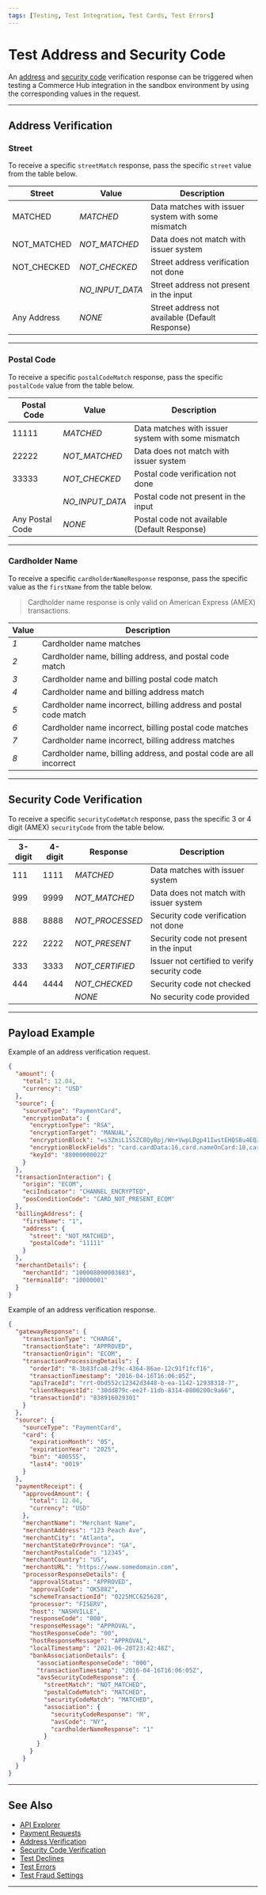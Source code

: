 ```yaml
---
tags: [Testing, Test Integration, Test Cards, Test Errors]
---
```


# Test Address and Security Code

An [address](?path=docs/Resources/Guides/Fraud/Address-Verification.md) and [security code](?path=docs/Resources/Guides/Fraud/Security-Code.md) verification response can be triggered when testing a Commerce Hub integration in the sandbox environment by using the corresponding values in the request.

---

## Address Verification

### Street

To receive a specific `streetMatch` response, pass the specific `street` value from the table below.

| Street | Value | Description | 
| ----- | ---- | ------------|
| MATCHED | *MATCHED* | Data matches with issuer system with some mismatch |
| NOT_MATCHED | *NOT_MATCHED* | Data does not match with issuer system |
| NOT_CHECKED |*NOT_CHECKED* | Street address verification not done |
| |*NO_INPUT_DATA* | Street address not present in the input |
| Any Address | *NONE* | Street address not available (Default Response) |

---

### Postal Code

To receive a specific `postalCodeMatch` response, pass the specific `postalCode` value  from the table below.

| Postal Code  | Value | Description | 
| ----- | ---- | ------------|
| 11111 | *MATCHED* | Data matches with issuer system with some mismatch |
| 22222 | *NOT_MATCHED* | Data does not match with issuer system |
| 33333 | *NOT_CHECKED* | Postal code verification not done |
| | *NO_INPUT_DATA* | Postal code not present in the input |
| Any Postal Code | *NONE* | Postal code not available (Default Response) |

---

### Cardholder Name

To receive a specific `cardholderNameResponse` response, pass the specific value as the `firstName` from the table below.

<!-- theme: info -->
> Cardholder name response is only valid on American Express (AMEX) transactions.

| Value | Description |
| ------- | ------- |
| *1* | Cardholder name matches |
| *2* | Cardholder name, billing address, and postal code match |
| *3* | Cardholder name and billing postal code match |
| *4* | Cardholder name and billing address match |
| *5* | Cardholder name incorrect, billing address and postal code match |
| *6* | Cardholder name incorrect, billing postal code matches |
| *7* | Cardholder name incorrect, billing address matches |
| *8* | Cardholder name, billing address, and postal code are all incorrect |

---

## Security Code Verification

To receive a specific `securityCodeMatch` response, pass the specific 3 or 4 digit (AMEX) `securityCode` from the table below.

<!-- 
Will our system automatically submit the void on the test card or will the merchant have to manually void the transaction?
Is our certification testing scripts using sandbox test scenarios or network E2E testing scripts?
Will we support 3-D secure?
Can we simulate payments in another country?
Zip Code
 -->

| 3-digit | 4-digit | Response | Description |
| ---- | ----- | ----------|-----|
| 111 | 1111 | *MATCHED* | Data matches with issuer system |
| 999 | 9999 | *NOT_MATCHED* | Data does not match with issuer system |
| 888 | 8888 | *NOT_PROCESSED* | Security code verification not done |
| 222 | 2222 | *NOT_PRESENT* | Security code not present in the input |
| 333 | 3333 | *NOT_CERTIFIED*| Issuer not certified to verify security code |
| 444 | 4444 | *NOT_CHECKED* | Security code not checked |
|  |  | *NONE* | No security code provided |

---

## Payload Example

<!--
type: tab
titles: Request, Response
-->

Example of an address verification request.

```json
{
  "amount": {
    "total": 12.04,
    "currency": "USD"
  },
  "source": {
    "sourceType": "PaymentCard",
    "encryptionData": {
      "encryptionType": "RSA",
      "encryptionTarget": "MANUAL",
      "encryptionBlock": "=s3ZmiL1SSZC8QyBpj/Wn+VwpLDgp41IwstEHQS8u4EQJ....",
      "encryptionBlockFields": "card.cardData:16,card.nameOnCard:10,card.expirationMonth:2,card.expirationYear:4,card.securityCode:3",
      "keyId": "88000000022"
    }
  },
  "transactionInteraction": {
    "origin": "ECOM",
    "eciIndicator": "CHANNEL_ENCRYPTED",
    "posConditionCode": "CARD_NOT_PRESENT_ECOM"
  },
  "billingAddress": {
    "firstName": "1",
    "address": {
      "street": "NOT_MATCHED",
      "postalCode": "11111"
    }
  },
  "merchantDetails": {
    "merchantId": "100008000003683",
    "terminalId": "10000001"
  }
}

```
<!--
type: tab
-->

Example of an address verification response.

```json
{
  "gatewayResponse": {
    "transactionType": "CHARGE",
    "transactionState": "APPROVED",
    "transactionOrigin": "ECOM",
    "transactionProcessingDetails": {
      "orderId": "R-3b83fca8-2f9c-4364-86ae-12c91f1fcf16",
      "transactionTimestamp": "2016-04-16T16:06:05Z",
      "apiTraceId": "rrt-0bd552c12342d3448-b-ea-1142-12938318-7",
      "clientRequestId": "30dd879c-ee2f-11db-8314-0800200c9a66",
      "transactionId": "838916029301"
    }
  },
  "source": {
    "sourceType": "PaymentCard",
    "card": {
      "expirationMonth": "05",
      "expirationYear": "2025",
      "bin": "400555",
      "last4": "0019"
    }
  },
  "paymentReceipt": {
    "approvedAmount": {
      "total": 12.04,
      "currency": "USD"
    },
    "merchantName": "Merchant Name",
    "merchantAddress": "123 Peach Ave",
    "merchantCity": "Atlanta",
    "merchantStateOrProvince": "GA",
    "merchantPostalCode": "12345",
    "merchantCountry": "US",
    "merchantURL": "https://www.somedomain.com",
    "processorResponseDetails": {
      "approvalStatus": "APPROVED",
      "approvalCode": "OK5882",
      "schemeTransactionId": "0225MCC625628",
      "processor": "FISERV",
      "host": "NASHVILLE",
      "responseCode": "000",
      "responseMessage": "APPROVAL",
      "hostResponseCode": "00",
      "hostResponseMessage": "APPROVAL",
      "localTimestamp": "2021-06-20T23:42:48Z",
      "bankAssociationDetails": {
        "associationResponseCode": "000",
        "transactionTimestamp": "2016-04-16T16:06:05Z",
        "avsSecurityCodeResponse": {
          "streetMatch": "NOT_MATCHED",
          "postalCodeMatch": "MATCHED",
          "securityCodeMatch": "MATCHED",
          "association": {
            "securityCodeResponse": "M",
            "avsCode": "NY",
            "cardholderNameResponse": "1"
          }
        }
      }
    }
  }
}
```

<!-- type: tab-end -->

---

## See Also

- [API Explorer](../api/?type=post&path=/payments/v1/charges)
- [Payment Requests](?path=docs/Resources/API-Documents/Payments/Payments.md)
- [Address Verification](?path=docs/Resources/Guides/Fraud/Address-Verification.md)
- [Security Code Verification](?path=docs/Resources/Guides/Fraud/Security-Code.md)
- [Test Declines](?path=docs/Resources/Guides/Testing/Test-Declines.md)
- [Test Errors](?path=docs/Resources/Guides/Testing/Test-Errors.md)
- [Test Fraud Settings](?path=docs/Resources/Guides/Testing/Test-Fraud.md)

---
